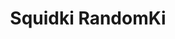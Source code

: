 ---
slug: squidki-randomki
title: Squidki RandomKi
description: "Squidki RandomKi is an exciting online game. Play for free directly in your browser!"
icon: /images/new_mods/Sprunki RandomKi.png
url: https://wowtbc.net/sprunkin/randomki/index.html
previewImage: /images/new_mods/Sprunki RandomKi.png
type: new mods

# SEO配置
seo:
  title: "Squidki RandomKi - Play Free Online Game | Fun Browser Games"
  description: "Squidki RandomKi - Play this fun online game for free in your browser. No download required!"
  ogImage: "/images/new_mods/Sprunki RandomKi.png"
  keywords: "squidki-randomki, online game, browser game, free game, new mods game, play online"

videoUrls:
  - https://www.youtube.com/embed/example1
  - https://www.youtube.com/embed/example2

whyPlay:
  title: "Why Play Squidki RandomKi?"
  items:
    - "Immersive Gameplay: Squidki RandomKi offers an engaging and immersive gaming experience that will keep you entertained for hours"
    - "Challenging Levels: Test your skills with increasingly difficult challenges and obstacles"
    - "Beautiful Graphics: Enjoy stunning visuals and smooth animations that bring the game world to life"
    - "Regular Updates: New content and features are added regularly to keep the game fresh and exciting"
    - "Free to Play: Experience all the fun without spending a penny"
    - "Community Features: Connect with other players, share strategies, and compete for high scores"
    - "Cross-Platform: Play on any device with a web browser, no downloads required"

features:
  title: "Key Features of Squidki RandomKi"
  image: "/images/new_mods/Sprunki RandomKi.png"
  items:
    - "Intuitive Controls: Easy to learn controls make Squidki RandomKi accessible for players of all skill levels"
    - "Multiple Game Modes: Enjoy various gameplay options that provide different challenges and experiences"
    - "Character Customization: Personalize your gaming experience with unique characters and items"
    - "Achievement System: Complete special tasks to earn rewards and recognition"
    - "Leaderboards: Compete with players worldwide and see who can achieve the highest scores"

characteristics:
  title: "Game Characteristics"
  image: "/images/new_mods/Sprunki RandomKi.png"
  items:
    - "Genre: New mods game with elements of strategy and skill"
    - "Difficulty: Suitable for both casual gamers and those seeking a challenge"
    - "Play Time: Quick sessions or extended gameplay, depending on your preference"
    - "Art Style: Vibrant and engaging visuals that enhance the gaming experience"
    - "Sound Design: Immersive audio that complements the gameplay perfectly"

info: "Squidki RandomKi is an exciting online game that offers players a unique and engaging gaming experience. With its intuitive controls, stunning visuals, and challenging gameplay, Squidki RandomKi provides hours of entertainment for players of all ages and skill levels. Whether you're looking for a quick gaming session during a break or an extended play session, Squidki RandomKi delivers an immersive experience that will keep you coming back for more. The game features multiple levels of increasing difficulty, ensuring that players are constantly challenged as they progress. With regular updates adding new content and features, Squidki RandomKi remains fresh and exciting, providing endless entertainment options for its growing community of players."

howToPlayIntro: "Welcome to Squidki RandomKi! This guide will walk you through the basics and help you master the game. Whether you're a beginner or looking to improve your skills, these tips and instructions will enhance your gaming experience."

howToPlaySteps:
  - title: "Getting Started"
    description: "Begin your Squidki RandomKi adventure by familiarizing yourself with the controls. Use your keyboard or mouse to navigate through the game interface. The tutorial will guide you through the basic mechanics and help you understand the objectives."
  - title: "Understanding the Objectives"
    description: "In Squidki RandomKi, your main goal is to progress through levels by completing specific objectives. Each level presents unique challenges that require different strategies and approaches."
  - title: "Mastering the Controls"
    description: "Practice using the controls to improve your precision and reaction time. Squidki RandomKi requires quick reflexes and strategic thinking to overcome obstacles and defeat opponents."
  - title: "Utilizing Power-ups"
    description: "Collect power-ups throughout the game to enhance your abilities and overcome difficult challenges. Each power-up offers unique advantages that can be crucial for success."
  - title: "Developing Strategies"
    description: "As you progress in Squidki RandomKi, develop effective strategies for different scenarios. Analyze patterns, anticipate challenges, and adapt your approach to maximize your performance."

faq:
  title: "Frequently Asked Questions about Squidki RandomKi"
  items:
    - question: "Is Squidki RandomKi free to play?"
      answer: "Yes, Squidki RandomKi is completely free to play directly in your web browser. No downloads or purchases are required to enjoy the full game experience."
    - question: "Can I play Squidki RandomKi on mobile devices?"
      answer: "Yes, Squidki RandomKi is optimized for both desktop and mobile play. You can enjoy the game on any device with a web browser and internet connection."
    - question: "Are there any in-game purchases?"
      answer: "While Squidki RandomKi is free to play, there may be optional in-game purchases available for cosmetic items or additional features that don't affect core gameplay."
    - question: "How often is Squidki RandomKi updated?"
      answer: "The developers regularly update Squidki RandomKi with new content, features, and improvements based on player feedback and game performance."
    - question: "Can I play Squidki RandomKi offline?"
      answer: "Currently, Squidki RandomKi requires an internet connection to play as it's a browser-based online game."
    - question: "Is Squidki RandomKi suitable for children?"
      answer: "Yes, Squidki RandomKi is designed to be family-friendly and suitable for players of all ages."
    - question: "How do I report bugs or issues?"
      answer: "If you encounter any problems while playing Squidki RandomKi, you can report them through the game's support page or contact the developers directly through their website."
    - question: "Still Have Questions?"
      answer: "If you have additional questions about Squidki RandomKi that aren't covered in this FAQ, please visit our support center or contact our customer service team for assistance."
---